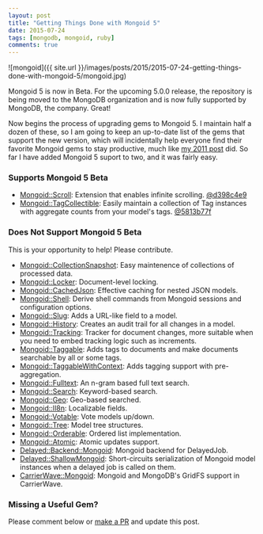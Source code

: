 ```yaml
---
layout: post
title: "Getting Things Done with Mongoid 5"
date: 2015-07-24
tags: [mongodb, mongoid, ruby]
comments: true
---
```

![mongoid]({{ site.url }}/images/posts/2015/2015-07-24-getting-things-done-with-mongoid-5/mongoid.jpg)

Mongoid 5 is now in Beta. For the upcoming 5.0.0 release, the repository is being moved to the MongoDB organization and is now fully supported by MongoDB, the company. Great!

Now begins the process of upgrading gems to Mongoid 5. I maintain half a dozen of these, so I am going to keep an up-to-date list of the gems that support the new version, which will incidentally help everyone find their favorite Mongoid gems to stay productive, much like [my 2011 post](/2011/05/27/ror-win-getting-things-done-with-mongodb-mongoid.html) did. So far I have added Mongoid 5 suport to two, and it was fairly easy.

### Supports Mongoid 5 Beta

- [Mongoid::Scroll](https://github.com/dblock/mongoid-scroll): Extension that enables infinite scrolling. [@d398c4e9](https://github.com/dblock/mongoid-scroll/commit/d398c4e9ce8279d4659dc26f18f3a77ef38decdb)
- [Mongoid::TagCollectible](https://github.com/dblock/mongoid-tag-collectible): Easily maintain a collection of Tag instances with aggregate counts from your model's tags. [@5813b77f](https://github.com/dblock/mongoid-tag-collectible/commit/5813b77f3981c5725f8253ff8b6df09e816f099b)

### Does Not Support Mongoid 5 Beta

This is your opportunity to help! Please contribute.

- [Mongoid::CollectionSnapshot](https://github.com/aaw/mongoid_collection_snapshot): Easy maintenence of collections of processed data.
- [Mongoid::Locker](https://github.com/afeld/mongoid-locker): Document-level locking.
- [Mongoid::CachedJson](https://github.com/dblock/mongoid-cached-json): Effective caching for nested JSON models.
- [Mongoid::Shell](https://github.com/dblock/mongoid-shell): Derive shell commands from Mongoid sessions and configuration options.
- [Mongoid::Slug](https://github.com/papercavalier/mongoid-slug): Adds a URL-like field to a model.
- [Mongoid::History](https://github.com/aq1018/mongoid-history): Creates an audit trail for all changes in a model.
- [Mongoid::Tracking](https://github.com/twoixter/trackoid): Tracker for document changes, more suitable when you need to embed tracking logic such as increments.
- [Mongoid::Taggable](https://github.com/wilkerlucio/mongoid_taggable): Adds tags to documents and make documents searchable by all or some tags.
- [Mongoid::TaggableWithContext](https://github.com/aq1018/mongoid_taggable_with_context): Adds tagging support with pre-aggregation.
- [Mongoid::Fulltext](https://github.com/aaw/mongoid_fulltext): An n-gram based full text search.
- [Mongoid::Search](https://github.com/mauriciozaffari/mongoid_search): Keyword-based search.
- [Mongoid::Geo](https://github.com/kristianmandrup/mongoid-geo): Geo-based searched.
- [Mongoid::Il8n](https://github.com/Papipo/mongoid_i18n): Localizable fields.
- [Mongoid::Votable](https://github.com/vinova/voteable_mongo): Vote models up/down.
- [Mongoid::Tree](https://github.com/ticktricktrack/mongoid_tree): Model tree structures.
- [Mongoid::Orderable](https://github.com/pyromaniac/mongoid_orderable): Ordered list implementation.
- [Mongoid::Atomic](https://github.com/jcoene/mongoid_atomic): Atomic updates support.
- [Delayed::Backend::Mongoid](https://github.com/collectiveidea/delayed_job_mongoid): Mongoid backend for DelayedJob.
- [Delayed::ShallowMongoid](https://github.com/joeyAghion/delayed_job_shallow_mongoid): Short-circuits serialization of Mongoid model instances when a delayed job is called on them.
- [CarrierWave::Mongoid](https://github.com/carrierwaveuploader/carrierwave-mongoid): Mongoid and MongoDB's GridFS support in CarrierWave.

### Missing a Useful Gem?

Please comment below or [make a PR](https://github.com/dblock/code.dblock.org) and update this post.
